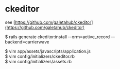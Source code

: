 # ckeditor

see [https://github.com/galetahub/ckeditor](https://github.com/galetahub/ckeditor)  

$ rails generate ckeditor:install --orm=active_record --backend=carrierwave 

$ vim app/assets/javascripts/application.js  
$ vim config/initializers/ckeditor.rb  
$ vim config/initializers/assets.rb  
